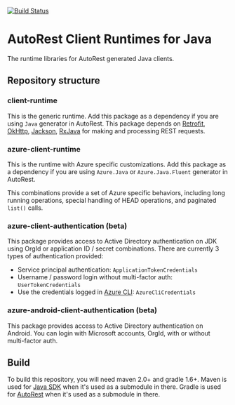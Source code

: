 [![Build Status](https://travis-ci.org/Azure/autorest-clientruntime-for-java.svg?branch=javavnext)](https://travis-ci.org/Azure/autorest-clientruntime-for-java)

# AutoRest Client Runtimes for Java
The runtime libraries for AutoRest generated Java clients. 

## Repository structure

### client-runtime
This is the generic runtime. Add this package as a dependency if you are using `Java` generator in AutoRest. This package depends on [Retrofit](https://github.com/square/retrofit), [OkHttp](https://github.com/square/okhttp), [Jackson](http://wiki.fasterxml.com/JacksonHome), [RxJava](https://github.com/ReactiveX/RxJava) for making and processing REST requests.

### azure-client-runtime
This is the runtime with Azure specific customizations. Add this package as a dependency if you are using `Azure.Java` or `Azure.Java.Fluent` generator in AutoRest.

This combinations provide a set of Azure specific behaviors, including long running operations, special handling of HEAD operations, and paginated `list()` calls.

### azure-client-authentication (beta)
This package provides access to Active Directory authentication on JDK using OrgId or application ID / secret combinations. There are currently 3 types of authentication provided:

- Service principal authentication: `ApplicationTokenCredentials`
- Username / password login without multi-factor auth: `UserTokenCredentials`
- Use the credentials logged in [Azure CLI](https://github.com/azure/azure-cli): `AzureCliCredentials`

### azure-android-client-authentication (beta)
This package provides access to Active Directory authentication on Android. You can login with Microsoft accounts, OrgId, with or without multi-factor auth.

## Build
To build this repository, you will need maven 2.0+ and gradle 1.6+.
Maven is used for [Java SDK](https://github.com/Azure/azure-sdk-for-java) when it's used as a submodule in there. Gradle is used for [AutoRest](https://github.com/Azure/autorest) when it's used as a submodule in there.